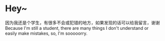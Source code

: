 # Hey~
因为我还是个学生，有很多不会或犯错的地方，如果发现的话可以给我留言，谢谢
Because I'm still a student, there are many things I don't understand or easily make mistakes, so, I'm sooooorry.
